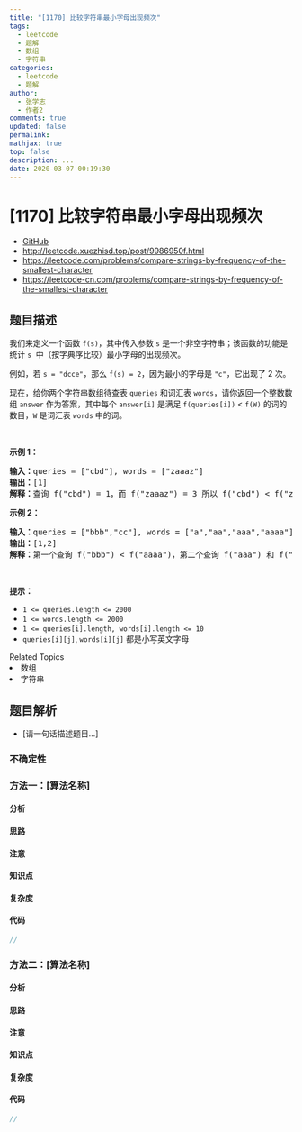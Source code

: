 ```yaml
---
title: "[1170] 比较字符串最小字母出现频次"
tags:
  - leetcode
  - 题解
  - 数组
  - 字符串
categories:
  - leetcode
  - 题解
author:
  - 张学志
  - 作者2
comments: true
updated: false
permalink:
mathjax: true
top: false
description: ...
date: 2020-03-07 00:19:30
---
```



# [1170] 比较字符串最小字母出现频次
* [GitHub](https://github.com/algoboy101/LeetCodeCrowdsource/tree/master/_posts/QA/%5B1170%5D%20%E6%AF%94%E8%BE%83%E5%AD%97%E7%AC%A6%E4%B8%B2%E6%9C%80%E5%B0%8F%E5%AD%97%E6%AF%8D%E5%87%BA%E7%8E%B0%E9%A2%91%E6%AC%A1.md)
* http://leetcode.xuezhisd.top/post/9986950f.html
* https://leetcode.com/problems/compare-strings-by-frequency-of-the-smallest-character
* https://leetcode-cn.com/problems/compare-strings-by-frequency-of-the-smallest-character


## 题目描述

<p>我们来定义一个函数&nbsp;<code>f(s)</code>，其中传入参数&nbsp;<code>s</code>&nbsp;是一个非空字符串；该函数的功能是统计&nbsp;<code>s</code> &nbsp;中（按字典序比较）最小字母的出现频次。</p>

<p>例如，若&nbsp;<code>s = &quot;dcce&quot;</code>，那么&nbsp;<code>f(s) = 2</code>，因为最小的字母是&nbsp;<code>&quot;c&quot;</code>，它出现了&nbsp;2 次。</p>

<p>现在，给你两个字符串数组待查表&nbsp;<code>queries</code>&nbsp;和词汇表&nbsp;<code>words</code>，请你返回一个整数数组&nbsp;<code>answer</code>&nbsp;作为答案，其中每个&nbsp;<code>answer[i]</code>&nbsp;是满足&nbsp;<code>f(queries[i])</code>&nbsp;&lt; <code>f(W)</code>&nbsp;的词的数目，<code>W</code>&nbsp;是词汇表&nbsp;<code>words</code>&nbsp;中的词。</p>

<p>&nbsp;</p>

<p><strong>示例 1：</strong></p>

<pre><strong>输入：</strong>queries = [&quot;cbd&quot;], words = [&quot;zaaaz&quot;]
<strong>输出：</strong>[1]
<strong>解释：</strong>查询 f(&quot;cbd&quot;) = 1，而 f(&quot;zaaaz&quot;) = 3 所以 f(&quot;cbd&quot;) &lt; f(&quot;zaaaz&quot;)。
</pre>

<p><strong>示例 2：</strong></p>

<pre><strong>输入：</strong>queries = [&quot;bbb&quot;,&quot;cc&quot;], words = [&quot;a&quot;,&quot;aa&quot;,&quot;aaa&quot;,&quot;aaaa&quot;]
<strong>输出：</strong>[1,2]
<strong>解释：</strong>第一个查询 f(&quot;bbb&quot;) &lt; f(&quot;aaaa&quot;)，第二个查询 f(&quot;aaa&quot;) 和 f(&quot;aaaa&quot;) 都 &gt; f(&quot;cc&quot;)。
</pre>

<p>&nbsp;</p>

<p><strong>提示：</strong></p>

<ul>
	<li><code>1 &lt;= queries.length &lt;= 2000</code></li>
	<li><code>1 &lt;= words.length &lt;= 2000</code></li>
	<li><code>1 &lt;= queries[i].length, words[i].length &lt;= 10</code></li>
	<li><code>queries[i][j]</code>, <code>words[i][j]</code>&nbsp;都是小写英文字母</li>
</ul>
<div><div>Related Topics</div><div><li>数组</li><li>字符串</li></div></div>


## 题目解析
* [请一句话描述题目...]

### 不确定性


### 方法一：[算法名称]

#### 分析

#### 思路

#### 注意

#### 知识点

#### 复杂度

#### 代码

```cpp
//
```


### 方法二：[算法名称]

#### 分析

#### 思路

#### 注意

#### 知识点

#### 复杂度

#### 代码

```cpp
//
```


